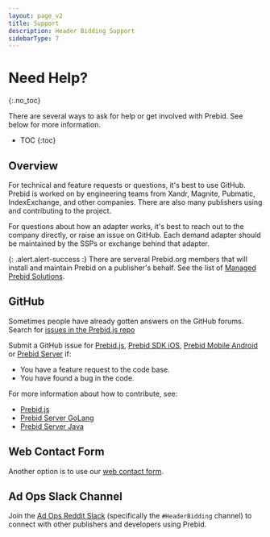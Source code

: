 ```yaml
---
layout: page_v2
title: Support
description: Header Bidding Support
sidebarType: 7
---
```



# Need Help?

{:.no_toc}

There are several ways to ask for help or get involved with Prebid.  See below for more information.

- TOC
{:toc}

## Overview

For technical and feature requests or questions, it's best to use GitHub. Prebid is worked on by engineering teams from Xandr, Magnite, Pubmatic, IndexExchange, and other companies. There are also many publishers using and contributing to the project.

For questions about how an adapter works, it's best to reach out to the company directly, or raise an issue on GitHub. Each demand adapter should be maintained by the SSPs or exchange behind that adapter.

{: .alert.alert-success :}
There are serveral Prebid.org members that will install and maintain Prebid on a publisher's behalf. See the list of [Managed Prebid Solutions](https://prebid.org/product-suite/managed-services/).

## GitHub

Sometimes people have already gotten answers on the GitHub forums. Search for [issues in the Prebid.js repo](https://github.com/prebid/Prebid.js/issues)

Submit a GitHub issue for [Prebid.js](https://github.com/prebid/Prebid.js/issues), [Prebid SDK iOS](https://github.com/prebid/prebid-mobile-ios/issues), [Prebid Mobile Android](https://github.com/prebid/prebid-mobile-android/issues) or [Prebid Server](https://github.com/prebid/prebid-server/issues) if:

- You have a feature request to the code base.
- You have found a bug in the code.

For more information about how to contribute, see:
- [Prebid.js](https://github.com/prebid/Prebid.js/blob/master/CONTRIBUTING.md)
- [Prebid Server GoLang](https://github.com/prebid/prebid-server/blob/master/docs/developers/contributing.md)
- [Prebid Server Java](https://github.com/prebid/prebid-server-java/blob/master/docs/developers/contributing.md)

## Web Contact Form

Another option is to use our [web contact form](https://prebid.org/contact-us/).

## Ad Ops Slack Channel

Join the [Ad Ops Reddit Slack](https://redditadops.slack.com/messages/C0HVALS8P/) (specifically the `#HeaderBidding` channel) to connect with other publishers and developers using Prebid.
